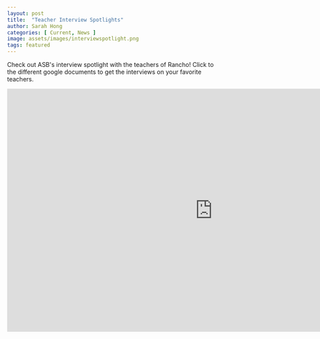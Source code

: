 ```yaml
---
layout: post
title:  "Teacher Interview Spotlights"
author: Sarah Hong
categories: [ Current, News ]
image: assets/images/interviewspotlight.png
tags: featured
---
```


Check out ASB's interview spotlight with the teachers of Rancho! Click to the different google documents to get the interviews on your favorite teachers.

<iframe src="https://docs.google.com/presentation/d/e/2PACX-1vScGqSaT5tb-ALw8FCkG2QSud3X7L3NQXaR_rdTIBFvVkA7K1fKVKSx3U0hDh6bKPU9mfmHTjXFQf1F/embed?start=true&loop=true&delayms=30000" frameborder="0" width="960" height="569" allowfullscreen="true" mozallowfullscreen="true" webkitallowfullscreen="true"></iframe>
